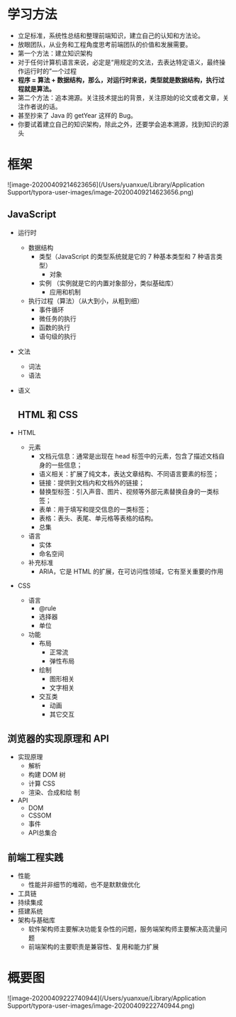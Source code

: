 # 学习方法

- 立足标准，系统性总结和整理前端知识，建立自己的认知和方法论。
- 放眼团队，从业务和工程角度思考前端团队的价值和发展需要。
- 第一个方法：建立知识架构
- 对于任何计算机语言来说，必定是“用规定的文法，去表达特定语义，最终操作运行时的”一个过程
- **程序 = 算法 + 数据结构，那么，对运行时来说，类型就是数据结构，执行过程就是算法。**
- 第二个方法：追本溯源。关注技术提出的背景，关注原始的论文或者文章，关注作者说的话。
- 甚至抄来了 Java 的 getYear 这样的 Bug。
- 你要试着建立自己的知识架构，除此之外，还要学会追本溯源，找到知识的源头



# 框架

![image-20200409214623656](/Users/yuanxue/Library/Application Support/typora-user-images/image-20200409214623656.png)

## JavaScript

- 运行时

  - 数据结构
    - 类型（JavaScript 的类型系统就是它的 7 种基本类型和 7 种语言类型）
      - 对象 
    - 实例 （实例就是它的内置对象部分，类似基础库）
      - 应用和机制
  - 执行过程（算法）（从大到小，从粗到细）
    - 事件循环
    - 微任务的执行
    - 函数的执行
    - 语句级的执行

- 文法

  - 词法
  - 语法

- 语义

  

  ## HTML 和 CSS

- HTML
  - 元素
    - 文档元信息：通常是出现在 head 标签中的元素，包含了描述文档自身的一些信息；
    - 语义相关：扩展了纯文本，表达文章结构、不同语言要素的标签；
    - 链接：提供到文档内和文档外的链接；
    - 替换型标签：引入声音、图片、视频等外部元素替换自身的一类标签；
    - 表单：用于填写和提交信息的一类标签；
    - 表格：表头、表尾、单元格等表格的结构。
    - 总集
  - 语言
    - 实体
    - 命名空间
  - 补充标准
    - ARIA，它是 HTML 的扩展，在可访问性领域，它有至关重要的作用
- CSS
  - 语言
    - @rule
    - 选择器
    - 单位
  - 功能
    - 布局
      - 正常流
      - 弹性布局
    - 绘制
      - 图形相关
      - 文字相关
    - 交互类
      - 动画
      - 其它交互

## 浏览器的实现原理和 API

- 实现原理
  - 解析
  - 构建 DOM 树
  - 计算 CSS
  - 渲染、合成和绘 制
- API
  - DOM
  - CSSOM
  - 事件
  - API总集合

## 前端工程实践

- 性能
  - 性能并非细节的堆砌，也不是默默做优化
- 工具链
- 持续集成
- 搭建系统
- 架构与基础库
  - 软件架构师主要解决功能复杂性的问题，服务端架构师主要解决高流量问题
  - 前端架构的主要职责是兼容性、复用和能力扩展



# 概要图

![image-20200409222740944](/Users/yuanxue/Library/Application Support/typora-user-images/image-20200409222740944.png)
